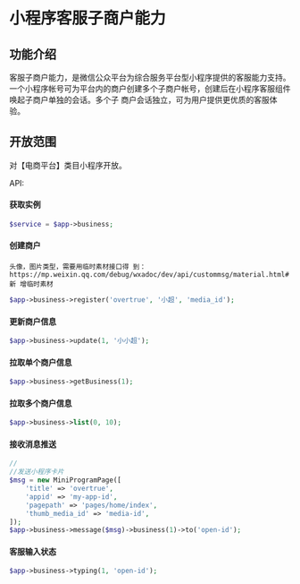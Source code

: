 # 小程序客服子商户能力

## 功能介绍
客服子商户能力，是微信公众平台为综合服务平台型小程序提供的客服能力支持。
一个小程序帐号可为平台内的商户创建多个子商户帐号，创建后在小程序客服组件唤起子商户单独的会话。多个子
商户会话独立，可为用户提供更优质的客服体验。

## 开放范围
对【电商平台】类目小程序开放。

API:

#### 获取实例

```php
$service = $app->business;
```

#### 创建商户
`头像，图片类型，需要用临时素材接口得
到：https://mp.weixin.qq.com/debug/wxadoc/dev/api/custommsg/material.html#新
增临时素材`

```php
$app->business->register('overtrue', '小超', 'media_id');
```

#### 更新商户信息

```php
$app->business->update(1, '小小超');
```

#### 拉取单个商户信息

```php
$app->business->getBusiness(1);
```

#### 拉取多个商户信息

```php
$app->business->list(0, 10);
```

#### 接收消息推送

```php
// 
//发送小程序卡片
$msg = new MiniProgramPage([
    'title' => 'overtrue',
    'appid' => 'my-app-id',
    'pagepath' => 'pages/home/index',
    'thumb_media_id' => 'media-id',
]);
$app->business->message($msg)->business(1)->to('open-id');
```

#### 客服输入状态

```php
$app->business->typing(1, 'open-id');
```
